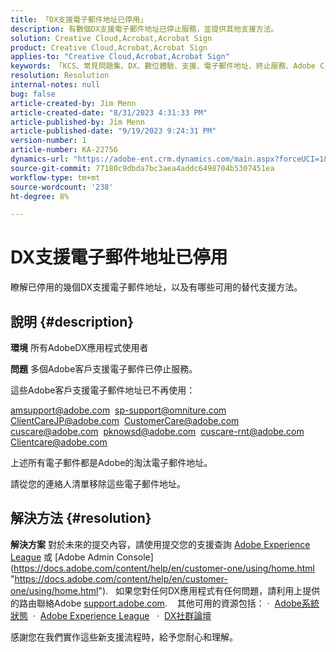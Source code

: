 ```yaml
---
title: 「DX支援電子郵件地址已停用」
description: 有數個DX支援電子郵件地址已停止服務，並提供其他支援方法。
solution: Creative Cloud,Acrobat,Acrobat Sign
product: Creative Cloud,Acrobat,Acrobat Sign
applies-to: "Creative Cloud,Acrobat,Acrobat Sign"
keywords: 「KCS、常見問題集、DX、數位體驗、支援、電子郵件地址、終止服務、Adobe Creative Cloud、Adobe Acrobat、Adobe Acrobat Sign」
resolution: Resolution
internal-notes: null
bug: false
article-created-by: Jim Menn
article-created-date: "8/31/2023 4:31:33 PM"
article-published-by: Jim Menn
article-published-date: "9/19/2023 9:24:31 PM"
version-number: 1
article-number: KA-22756
dynamics-url: "https://adobe-ent.crm.dynamics.com/main.aspx?forceUCI=1&pagetype=entityrecord&etn=knowledgearticle&id=885cf7d2-1b48-ee11-be6d-6045bd006268"
source-git-commit: 77180c9dbda7bc3aea4addc6498704b5307451ea
workflow-type: tm+mt
source-wordcount: '238'
ht-degree: 8%

---
```


# DX支援電子郵件地址已停用


瞭解已停用的幾個DX支援電子郵件地址，以及有哪些可用的替代支援方法。

## 說明 {#description}


<b>環境</b>
所有AdobeDX應用程式使用者

<b>問題</b>
多個Adobe客戶支援電子郵件已停止服務。

這些Adobe客戶支援電子郵件地址已不再使用：

[amsupport@adobe.com](mailto:amsupport@adobe.com) 
[sp-support@omniture.com](mailto:sp-support@omniture.com) 
[ClientCareJP@adobe.com](mailto:ClientCareJP@adobe.com) 
[CustomerCare@adobe.com](mailto:CustomerCare@adobe.com) 
[cuscare@adobe.com](mailto:cuscare@adobe.com) 
[pknowsd@adobe.com](mailto:pknowsd@adobe.com) 
[cuscare-rnt@adobe.com](mailto:cuscare-rnt@adobe.com) 
[Clientcare@adobe.com](mailto:Clientcare@adobe.com)

上述所有電子郵件都是Adobe的淘汰電子郵件地址。

請從您的連絡人清單移除這些電子郵件地址。




## 解決方法 {#resolution}


<b>解決方案</b>
對於未來的提交內容，請使用提交您的支援查詢 [Adobe Experience League](https://experienceleague.adobe.com/?support-solution=General&amp;amp;support-tab=home#support "https://experienceleague.adobe.com/?support-solution=General&amp;amp;support-tab=home#support") 或 [Adobe Admin Console](https://docs.adobe.com/content/help/en/customer-one/using/home.html "https://docs.adobe.com/content/help/en/customer-one/using/home.html").
 
如果您對任何DX應用程式有任何問題，請利用上提供的路由聯絡Adobe [support.adobe.com](http://support.adobe.com/ "http://support.adobe.com/").
  
其他可用的資源包括： ·  [Adobe系統狀態](https://status.adobe.com/ "https://status.adobe.com/") 
·  [Adobe Experience League](https://experienceleague.adobe.com/?support-solution=General#support "https://experienceleague.adobe.com/?support-solution=General#support")  
·  [DX社群論壇](https://experienceleaguecommunities.adobe.com/ "https://experienceleaguecommunities.adobe.com/")

感謝您在我們實作這些新支援流程時，給予您耐心和理解。

